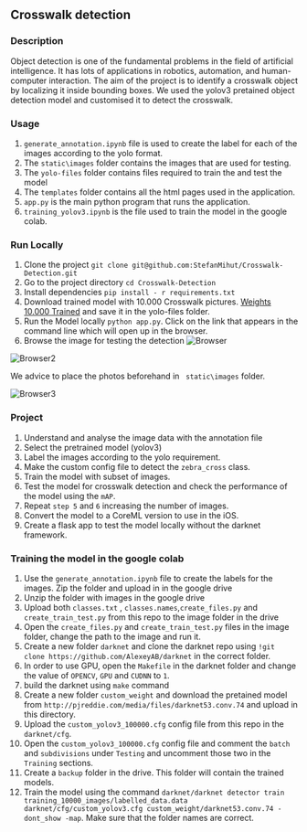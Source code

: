 
## Crosswalk detection 

### Description  
Object detection is one of the fundamental problems in the field of artificial intelligence. It has lots of applications in robotics, automation, and human-computer interaction. The aim of the project is to identify a crosswalk object by localizing it inside bounding boxes. We used the yolov3 pretained object detection model and customised it to detect the crosswalk. 

### Usage
1. `generate_annotation.ipynb` file is used to create the label for each of the images according to the yolo format.
2. The `static\images` folder contains the images that are used for testing.
3. The `yolo-files` folder contains files required to train the and test the model
4. The `templates` folder contains all the html pages used in the application.
5. `app.py` is the main python program that runs the application.
6. `training_yolov3.ipynb` is the file used to train the model in the google colab.

### Run Locally  
1. Clone the project  `git clone git@github.com:StefanMihut/Crosswalk-Detection.git`
2. Go to the project directory  `cd Crosswalk-Detection`
3. Install dependencies   `pip install - r requirements.txt`
4. Download trained model with 10.000 Crosswalk pictures.  [Weights 10.000 Trained](https://wetransfer.com/downloads/ef34c320e818294aedd6a5682c831f3920220825075438/8f718f)  and save it in the yolo-files folder.  
5. Run the Model locally `python app.py`.  Click on the link that appears in the command line which will open up in the browser.  
6. Browse the image for testing the detection 
![Browser](https://i.imgur.com/rEnlMcY.png")  

![Browser2](https://i.imgur.com/zfVhRxw.png)  

We advice to place the photos beforehand in ` static\images` folder.    

![Browser3](https://i.imgur.com/ESexIzl.png)  

 
 ### Project 
1. Understand and analyse the image data with the annotation file 
2. Select the pretrained model (yolov3)
3. Label the images according to the yolo requirement.
4. Make the custom config file to detect the `zebra_cross` class.
5. Train the model with subset of images.
6. Test the model for crosswalk detection and check the performance of the model using the `mAP`.
7. Repeat `step 5` and `6` increasing the number of images.
7. Convert the model to a CoreML version to use in the iOS.
8. Create a flask app to test the model locally without the darknet framework.

### Training the model in the google colab  
1. Use the `generate_annotation.ipynb` file to create the labels for the images. Zip the folder
and upload in in the google drive
2. Unzip the folder with images in the google drive
5. Upload both  `classes.txt` , `classes.names`,`create_files.py` and `create_train_test.py` from this repo to the image folder in the drive
6. Open the `create_files.py` and `create_train_test.py` files in the image folder, change the path to the image and run it.
7. Create a new folder `darknet` and clone the darknet repo using `!git clone https://github.com/AlexeyAB/darknet` in the correct folder.
8. In order to use GPU, open the `Makefile` in the darknet folder and change the value of `OPENCV`, `GPU` and `CUDNN` to `1`.
9. build the darknet using `make` command
10. Create a new folder `custom_weight` and download the pretained model from `http://pjreddie.com/media/files/darknet53.conv.74` and upload in this directory.
11. Upload the `custom_yolov3_100000.cfg` config file from this repo in the `darknet/cfg`.
12. Open the `custom_yolov3_100000.cfg` config file and comment the `batch` and `subdivisions` under `Testing`
and uncomment those two in the `Training` sections.
13. Create a `backup` folder in the drive. This folder will contain the trained models.
14. Train the model using the command `darknet/darknet detector train training_10000_images/labelled_data.data darknet/cfg/custom_yolov3.cfg custom_weight/darknet53.conv.74 -dont_show -map`. Make sure that the folder names are correct.

